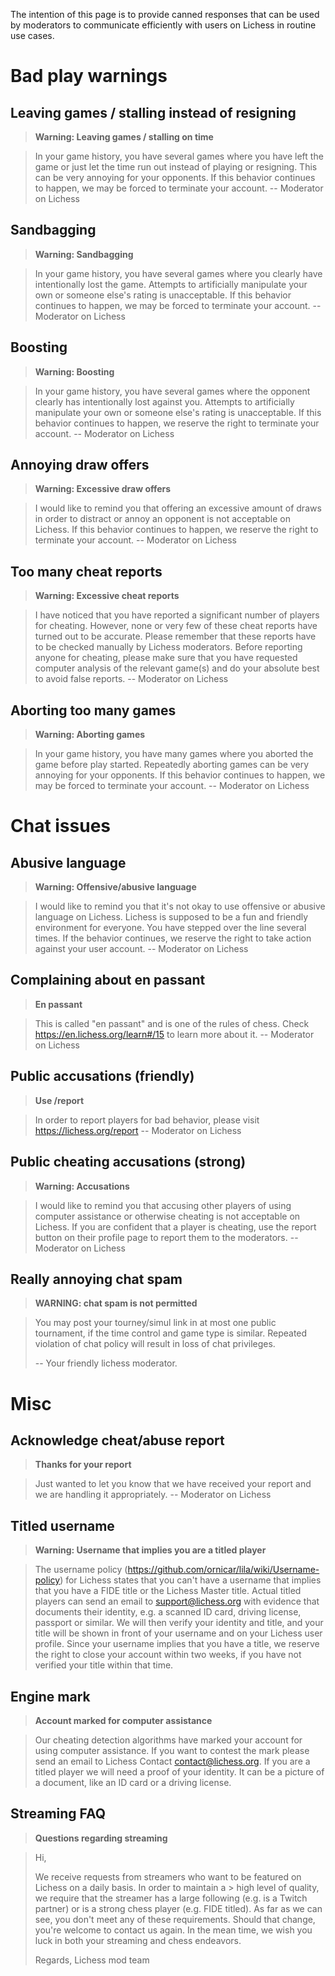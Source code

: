 The intention of this page is to provide canned responses that can be used by moderators to communicate efficiently with users on Lichess in routine use cases.

# Bad play warnings

## Leaving games / stalling instead of resigning

> **Warning: Leaving games / stalling on time**

> In your game history, you have several games where you have left the game or just let the time run out instead of playing or resigning. This can be very annoying for your opponents. If this behavior continues to happen, we may be forced to terminate your account. -- Moderator on Lichess

## Sandbagging

> **Warning: Sandbagging**

> In your game history, you have several games where you clearly have intentionally lost the game. Attempts to artificially manipulate your own or someone else's rating is unacceptable. If this behavior continues to happen, we may be forced to terminate your account. -- Moderator on Lichess

## Boosting

> **Warning: Boosting**

> In your game history, you have several games where the opponent clearly has intentionally lost against you. Attempts to artificially manipulate your own or someone else's rating is unacceptable. If this behavior continues to happen, we reserve the right to terminate your account. -- Moderator on Lichess

## Annoying draw offers 

> **Warning: Excessive draw offers**

> I would like to remind you that offering an excessive amount of draws in order to distract or annoy an opponent is not acceptable on Lichess. If this behavior continues to happen, we reserve the right to terminate your account. -- Moderator on Lichess

## Too many cheat reports

> **Warning: Excessive cheat reports**

> I have noticed that you have reported a significant number of players for cheating. However, none or very few of these cheat reports have turned out to be accurate. Please remember that these reports have to be checked manually by Lichess moderators. Before reporting anyone for cheating, please make sure that you have requested computer analysis of the relevant game(s) and do your absolute best to avoid false reports. -- Moderator on Lichess

## Aborting too many games

> **Warning: Aborting games**

> In your game history, you have many games where you aborted the game before play started. Repeatedly aborting games can be very annoying for your opponents. If this behavior continues to happen, we may be forced to terminate your account. -- Moderator on Lichess

# Chat issues

## Abusive language

> **Warning: Offensive/abusive language**

> I would like to remind you that it's not okay to use offensive or abusive language on Lichess. Lichess is supposed to be a fun and friendly environment for everyone. You have stepped over the line several times. If the behavior continues, we reserve the right to take action against your user account. -- Moderator on Lichess

## Complaining about en passant

> **En passant**

> This is called "en passant" and is one of the rules of chess. Check https://en.lichess.org/learn#/15 to learn more about it. -- Moderator on Lichess

## Public accusations (friendly)

> **Use /report**

> In order to report players for bad behavior, please visit https://lichess.org/report -- Moderator on Lichess

## Public cheating accusations (strong)

> **Warning: Accusations**

> I would like to remind you that accusing other players of using computer assistance or otherwise cheating is not acceptable on Lichess. If you are confident that a player is cheating, use the report button on their profile page to report them to the moderators. -- Moderator on Lichess

## Really annoying chat spam

> **WARNING: chat spam is not permitted**

> You may post your tourney/simul link in at most one public tournament, if the time control and game type is similar. Repeated violation of chat policy will result in loss of chat privileges.
>
> -- Your friendly lichess moderator.


# Misc

## Acknowledge cheat/abuse report
> **Thanks for your report**

> Just wanted to let you know that we have received your report and we are handling it appropriately. -- Moderator on Lichess

## Titled username

> **Warning: Username that implies you are a titled player**

> The username policy (https://github.com/ornicar/lila/wiki/Username-policy) for Lichess states that you can't have a username that implies that you have a FIDE title or the Lichess Master title. Actual titled players can send an email to support@lichess.org with evidence that documents their identity, e.g. a scanned ID card, driving license, passport or similar. We will then verify your identity and title, and your title will be shown in front of your username and on your Lichess user profile. Since your username implies that you have a title, we reserve the right to close your account within two weeks, if you have not verified your title within that time.

## Engine mark

> **Account marked for computer assistance**

> Our cheating detection algorithms have marked your account for using computer assistance. If you want to contest the mark please send an email to Lichess Contact <contact@lichess.org>. If you are a titled player we will need a proof of your identity. It can be a picture of a document, like an ID card or a driving license.

## Streaming FAQ

> **Questions regarding streaming**

> Hi,
>
> We receive requests from streamers who want to be featured on Lichess on a daily basis. In order to maintain a   > high level of quality, we require that the streamer has a large following (e.g. is a Twitch partner) or is a
> strong chess player (e.g. FIDE titled). As far as we can see, you don't meet any of these requirements. Should 
> that change, you're welcome to contact us again. In the mean time, we wish you luck in both your streaming and 
> chess endeavors.
>
> Regards,
> Lichess mod team